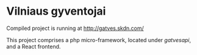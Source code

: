 # Vilniaus gyventojai

Compiled project is running at http://gatves.skdn.com/

This project comprises a php micro-framework, located under *gatvesapi*, and a React frontend.
